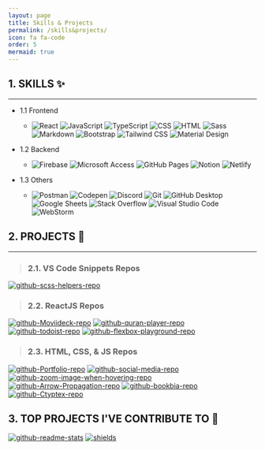 ```yaml
---
layout: page
title: Skills & Projects
permalink: /skills&projects/
icon: fa fa-code
order: 5
mermaid: true
---
```


## 1. SKILLS ✨

---

- 1.1 Frontend

  - ![React](https://img.shields.io/badge/React-20232a.svg?logo=react&logoColor=%2361DAFB) ![JavaScript](https://img.shields.io/badge/JavaScript-F7DF1E.svg?logo=javascript&logoColor=black) ![TypeScript](https://img.shields.io/badge/TypeScript-1572B6.svg?logo=typescript&logoColor=white) ![CSS](https://img.shields.io/badge/CSS-1572B6.svg?logo=css3&logoColor=white) ![HTML](https://img.shields.io/badge/HTML-E34F26.svg?logo=html5&logoColor=white) ![Sass](https://img.shields.io/badge/Sass-hotpink.svg?logo=SASS&logoColor=white) ![Markdown](https://img.shields.io/badge/Markdown-000000.svg?logo=markdown&logoColor=white) ![Bootstrap](https://img.shields.io/badge/Bootstrap-7952B3.svg?logo=bootstrap&logoColor=white) ![Tailwind CSS](https://img.shields.io/badge/Tailwind_CSS-38B2AC?logo=tailwind-css&logoColor=white) ![Material Design](https://img.shields.io/badge/Material%20Design-0081CB.svg?logo=material-design&logoColor=white)

- 1.2 Backend
  - ![Firebase](https://img.shields.io/badge/Firebase-010101.svg?logo=firebase&logoColor=yellow) ![Microsoft Access](https://img.shields.io/badge/Microsoft_Access-A4373A?logo=microsoft-access&logoColor=white) ![GitHub Pages](https://img.shields.io/badge/GitHub%20Pages-327FC7.svg?logo=github&logoColor=white) ![Notion](https://img.shields.io/badge/Notion-010101.svg?logo=notion&logoColor=white) ![Netlify](https://img.shields.io/badge/Netlify-010101.svg?logo=netlify&logoColor=blue)
- 1.3 Others
  - ![Postman](https://img.shields.io/badge/Postman-FF6C37?logo=postman&logoColor=white) ![Codepen](https://img.shields.io/badge/Codepen-000000.svg?logo=codepen&logoColor=white) ![Discord](https://img.shields.io/badge/-Discord-5865F2.svg?logo=discord&logoColor=white) ![Git](https://img.shields.io/badge/Git-F05033.svg?logo=git&logoColor=white) ![GitHub Desktop](https://img.shields.io/badge/GitHub%20Desktop-8034A9.svg?logo=github&logoColor=white) ![Google Sheets](https://img.shields.io/badge/Google%20Sheets-34A853.svg?logo=google%20sheets&logoColor=white) ![Stack Overflow](https://img.shields.io/badge/-Stack%20Overflow-FE7A16?logo=stack-overflow&logoColor=white) ![Visual Studio Code](https://img.shields.io/badge/Visual%20Studio%20Code-0078d7.svg?logo=visual-studio-code&logoColor=white) ![WebStorm](https://img.shields.io/badge/WebStorm-000000?logo=WebStorm&logoColor=white)

## 2. PROJECTS 🛅

---

> ### 2.1. VS Code Snippets Repos

[![github-scss-helpers-repo](https://denvercoder1-github-readme-stats.vercel.app/api/pin/?username=Ak-ram&repo=scss-helpers&theme=react&bg_color=1F222e&title_color=F85D7F&hide_border=true&border_color=00CCFF&icon_color=F85D7F&show_icons=true)](https://github.com/Ak-ram/scss-helpers)

> ### 2.2. ReactJS Repos

[![github-Moviideck-repo](https://denvercoder1-github-readme-stats.vercel.app/api/pin/?username=Ak-ram&repo=Moviideck&theme=react&bg_color=1F222E&title_color=00ccee&hide_border=true&icon_color=00ccee&show_icons=false)](https://github.com/Ak-ram/Moviideck)
[![github-quran-player-repo](https://denvercoder1-github-readme-stats.vercel.app/api/pin/?username=Ak-ram&repo=quran-player&theme=react&bg_color=1F222E&title_color=00ccee&hide_border=true&icon_color=00ccee&show_icons=false)](https://github.com/Ak-ram/quran-player)
[![github-todoist-repo](https://denvercoder1-github-readme-stats.vercel.app/api/pin/?username=Ak-ram&repo=todoist&theme=react&bg_color=1F222E&title_color=00ccee&hide_border=true&icon_color=00ccee&show_icons=false)](https://github.com/Ak-ram/todoist)
[![github-flexbox-playground-repo](https://denvercoder1-github-readme-stats.vercel.app/api/pin/?username=Ak-ram&repo=flexbox-playground&theme=react&bg_color=1F222E&title_color=00ccee&hide_border=true&icon_color=00ccee&show_icons=false)](https://github.com/Ak-ram/flexbox-playground)

> ### 2.3. HTML, CSS, & JS Repos

[![github-Portfolio-repo](https://denvercoder1-github-readme-stats.vercel.app/api/pin/?username=Ak-ram&repo=Portfolio&theme=react&bg_color=1F222E&title_color=F8D866&hide_border=false&border_color=F8D866&icon_color=F8D866&show_icons=true)](https://github.com/Ak-ram/Portfolio)
[![github-social-media-repo](https://denvercoder1-github-readme-stats.vercel.app/api/pin/?username=Ak-ram&repo=social-media&theme=react&bg_color=1F222E&title_color=F8D866&hide_border=true&icon_color=F8D866&show_icons=false)](https://github.com/Ak-ram/social-media)
[![github-zoom-image-when-hovering-repo](https://denvercoder1-github-readme-stats.vercel.app/api/pin/?username=Ak-ram&repo=zoom-image-when-hovering&theme=react&bg_color=1F222E&title_color=F8D866&hide_border=true&icon_color=F8D866&show_icons=false)](https://github.com/Ak-ram/zoom-image-when-hovering)
[![github-Arrow-Propagation-repo](https://denvercoder1-github-readme-stats.vercel.app/api/pin/?username=Ak-ram&repo=Arrow-Propagation&theme=react&bg_color=1F222E&title_color=F8D866&hide_border=true&icon_color=F8D866&show_icons=false)](https://github.com/Ak-ram/Arrow-Propagation)
[![github-bookbia-repo](https://denvercoder1-github-readme-stats.vercel.app/api/pin/?username=Ak-ram&repo=bookbia&theme=react&bg_color=1F222E&title_color=F8D866&hide_border=true&icon_color=F8D866&show_icons=false)](https://github.com/Ak-ram/bookbia)
[![github-Ctyptex-repo](https://denvercoder1-github-readme-stats.vercel.app/api/pin/?username=Ak-ram&repo=Ctyptex&theme=react&bg_color=1F222E&title_color=F8D866&hide_border=true&icon_color=F8D866&show_icons=false)](https://github.com/Ak-ram/Ctyptex)

## 3. TOP PROJECTS I'VE CONTRIBUTE TO 📕

[![github-readme-stats](https://denvercoder1-github-readme-stats.vercel.app/api/pin/?username=opensourcedesign&repo=opensourcedesign.github.io&theme=react&bg_color=1F222E&title_color=F85D7F&hide_border=true&icon_color=F8D866&show_icons=false)](https://github.com/opensourcedesign/opensourcedesign.github.io)
[![shields](https://denvercoder1-github-readme-stats.vercel.app/api/pin/?username=firstcontributions&repo=first-contributions&theme=react&bg_color=1F222E&title_color=F85D7F&hide_border=true&icon_color=F8D866&show_icons=false)](https://github.com/firstcontributions/first-contributions)
